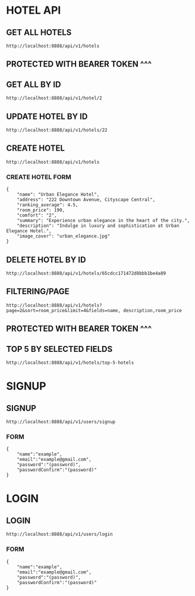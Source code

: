﻿# HOTEL API
## GET ALL HOTELS
```
http://localhost:8888/api/v1/hotels
```
## PROTECTED WITH BEARER TOKEN ^^^

## GET ALL BY ID
```
http://localhost:8888/api/v1/hotel/2
```
## UPDATE HOTEL BY ID
```
http://localhost:8888/api/v1/hotels/22
```
## CREATE HOTEL
```
http://localhost:8888/api/v1/hotels
```
### CREATE HOTEL FORM
```
{
    "name": "Urban Elegance Hotel",
    "address": "222 Downtown Avenue, Cityscape Central",
    "ranking_average": 4.5,
    "room_price": 190,
    "comfort": "2",
    "summary": "Experience urban elegance in the heart of the city.",
    "description": "Indulge in luxury and sophistication at Urban Elegance Hotel.",
    "image_cover": "urban_elegance.jpg"
}
```
## DELETE HOTEL BY ID
```
http://localhost:8888/api/v1/hotels/65cdcc171472d8bbb1be4a89
```
## FILTERING/PAGE
```
http://localhost:8888/api/v1/hotels?page=2&sort=room_price&limit=4&fields=name, description,room_price
```
## PROTECTED WITH BEARER TOKEN ^^^

## TOP 5 BY SELECTED FIELDS
```
http://localhost:8888/api/v1/hotels/top-5-hotels
```

# SIGNUP

## SIGNUP
```
http://localhost:8888/api/v1/users/signup
```
### FORM
```
{
    "name":"example",
    "email":"example@gmail.com",
    "password":"(password)",
    "passwordConfirm":"(password)"
}
```

# LOGIN

## LOGIN
```
http://localhost:8888/api/v1/users/login
```
### FORM
```
{
    "name":"example",
    "email":"example@gmail.com",
    "password":"(password)",
    "passwordConfirm":"(password)"
}
```
